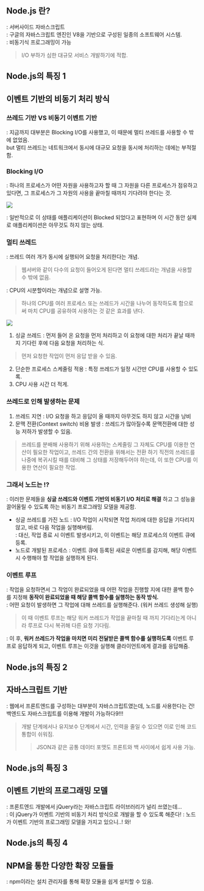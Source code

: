 ## Node.js 란?
: 서버사이드 자바스크립트\
: 구글의 자바스크립트 엔진인 V8을 기반으로 구성된 일종의 소프트웨어 시스템.\
: 비동기식 프로그래밍이 가능
> I/O 부하가 심한 대규모 서비스 개발하기에 적합.

## Node.js의 특징 1
## 이벤트 기반의 비동기 처리 방식
### 쓰레드 기반 VS 비동기 이벤트 기반
: 지금까지 대부분은 Blocking I/O를 사용했고, 이 때문에 멀티 쓰레드를 사용할 수 밖에 없었음.\
but 멀티 쓰레드는 네트워크에서 동시에 대규모 요청을 동시에 처리하는 데에는 부적절함.
### Blocking I/O
: 하나의 프로세스가 어떤 자원을 사용하고자 할 때 그 자원을 다른 프로세스가 점유하고 있다면, 그 프로세스가 그 자원의 사용을 끝마칠 때까지 기다려야 한다는 것.

<img src = "https://grm-project-template-bucket.s3.ap-northeast-2.amazonaws.com/lesson/les_dNOma_1488263111120/1488263625769_image.png">

: 일반적으로 이 상태를 애플리케이션이 Blocked 되었다고 표현하며 이 시간 동안 실제로 애플리케이션은 아무것도 하지 않는 상태.

### 멀티 쓰레드
: 쓰레드 여러 개가 동시에 실행되어 요청을 처리한다는 개념.
> 웹서버와 같이 다수의 요청이 들어오게 된다면 멀티 쓰레드라는 개념을 사용할 수 밖에 없음.

: CPU의 시분할이라는 개념으로 설명 가능.
> 하나의 CPU를 여러 프로세스 또는 쓰레드가 시간을 나누어 동작하도록 함으로써 마치 CPU를 공유하여 사용하는 것 같은 효과를 낸다.

<img src = "https://grm-project-template-bucket.s3.ap-northeast-2.amazonaws.com/lesson/les_dNOma_1488263111120/1488263996541_image.png">

1. 싱글 쓰레드
: 먼저 들어 온 요청을 먼저 처리하고 이 요청에 대한 처리가 끝날 때까지 기다린 후에 다음 요청을 처리하는 식.
> 먼저 요청한 작업이 먼저 응답 받을 수 있음.
2. 단순한 프로세스 스케줄링 적용
: 특정 쓰레드가 일정 시간만 CPU를 사용할 수 있도록.
3. CPU 사용 시간 더 적게.

### 쓰레드로 인해 발생하는 문제
1. 쓰레드 지연
: I/O 요청을 하고 응답이 올 때까지 아무것도 하지 않고 시간을 낭비
2. 문맥 전환(Context switch) 비용 발생
: 쓰레드가 많아질수록 문맥전환에 대한 성능 저하가 발생할 수 있음.
> 쓰레드를 분배해 사용하기 위해 사용하는 스케줄링 그 자체도 CPU를 이용한 연산이 필요한 작업이고, 쓰레드 간의 전환을 위해서는 전환 하기 직전의 쓰레드를 나중에 복귀시킬 때를 대비해 그 상태를 저장해두어야 하는데, 이 또한 CPU를 이용한 연산이 필요한 작업.

### 그래서 노드는 !?
: 이러한 문제들을 __싱글 쓰레드와 이벤트 기반의 비동기 I/O 처리로 해결__ 하고 그 성능을 끌어올릴 수 있도록 하는 비동기 프로그래밍 모델을 제공함.
- 싱글 쓰레드를 가진 노드
: I/O 작업이 시작되면 작업 처리에 대한 응답을 기다리지 않고, 바로 다음 작업을 실행해버림.\
: 대신, 작업 종료 시 이벤트 발생시키고, 이 이벤트는 해당 프로세스의 이벤트 큐에 등록.
- 노드로 개발된 프로세스
: 이벤트 큐에 등록된 새로운 이벤트를 감지해, 해당 이벤트 시 수행해야 할 작업을 실행하게 된다.

### 이벤트 루프
: 작업을 요청하면서 그 작업이 완료되었을 때 어떤 작업을 진행할 지에 대한 콜백 함수를 지정해 __동작이 완료되었을 때 해당 콜백 함수를 실행하는 동작 방식.__\
: 어떤 요청이 발생하면 그 작업에 대해 쓰레드를 실행해준다. (워커 쓰레드 생성해 실행)
> 이 때 이벤트 루프는 해당 워커 쓰레드가 작업을 끝마칠 때 까지 기다리는게 아니라 루프로 다시 복귀해 다른 요청 기다림.

: 이 후, __워커 쓰레드가 작업을 마치면 미리 전달받은 콜백 함수를 실행하도록__ 이벤트 루프로 응답하게 되고, 이벤트 루프는 이것을 실행해 클라이언트에게 결과를 응답해줌.

## Node.js의 특징 2
## 자바스크립트 기반
: 웹에서 프론트엔드를 구성하는 대부분이 자바스크립트였는데, 노드를 사용한다는 건! 백엔드도 자바스크립트를 이용해 개발이 가능하다9!!!
> 개발 단계에서나 유지보수 단계에서 시간, 인력을 줄일 수 있으면 이로 인해 코드 통합이 쉬워짐.
>> JSON과 같은 공통 데이터 포맷도 프론트와 백 사이에서 쉽게 사용 가능.

## Node.js의 특징 3
## 이벤트 기반의 프로그래밍 모델
: 프론트엔드 개발에서 jQuery라는 자바스크립트 라이브러리가 널리 쓰였는데...\
: 이 jQuery가 이벤트 기반의 비동기 처리 방식으로 개발을 할 수 있도록 해준다!
: 노드가 이벤트 기반의 프로그래밍 모델을 가지고 있으니..! 와!

## Node.js의 특징 4
## NPM을 통한 다양한 확장 모듈들
: npm이라는 설치 관리자를 통해 확장 모듈을 쉽게 설치할 수 있음.